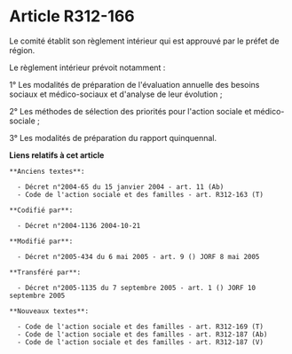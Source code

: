 # Article R312-166

Le comité établit son règlement intérieur qui est approuvé par le préfet de région.

Le règlement intérieur prévoit notamment :

1° Les modalités de préparation de l'évaluation annuelle des besoins sociaux et médico-sociaux et d'analyse de leur
évolution ;

2° Les méthodes de sélection des priorités pour l'action sociale et médico-sociale ;

3° Les modalités de préparation du rapport quinquennal.

**Liens relatifs à cet article**

	**Anciens textes**:

	  - Décret n°2004-65 du 15 janvier 2004 - art. 11 (Ab)
	  - Code de l'action sociale et des familles - art. R312-163 (T)

	**Codifié par**:

	  - Décret n°2004-1136 2004-10-21

	**Modifié par**:

	  - Décret n°2005-434 du 6 mai 2005 - art. 9 () JORF 8 mai 2005

	**Transféré par**:

	  - Décret n°2005-1135 du 7 septembre 2005 - art. 1 () JORF 10 septembre 2005

	**Nouveaux textes**:

	  - Code de l'action sociale et des familles - art. R312-169 (T)
	  - Code de l'action sociale et des familles - art. R312-187 (Ab)
	  - Code de l'action sociale et des familles - art. R312-187 (V)
